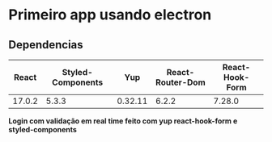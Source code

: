 # Primeiro app usando electron

## Dependencias

<table>
  <thead>
      <tr>
        <th>React</th>
        <th>Styled-Components</th>
        <th>Yup</th>
        <th>React-Router-Dom</th>
        <th>React-Hook-Form</th>
      </tr>
  </thead>
  <tbody>
    <tr>
      <td>
        17.0.2
      </td>
      <td>
        5.3.3
      </td>
      <td>0.32.11</td>
      <td>6.2.2</td>
      <td>7.28.0</td>
    </td>
  </tbody>
</table>
<strong>
  Login com validação em real time feito com yup react-hook-form e styled-components
</strong>
